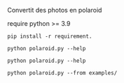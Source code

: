 Convertit des photos en polaroid

require python >= 3.9

```
pip install -r requirement.

python polaroid.py --help

python polaroid.py --help

python polaroid.py --from examples/
```
